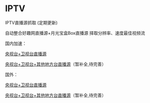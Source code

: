 # IPTV
IPTV直播源抓取 (定期更新)

自动整合好趣网直播源+月光宝盒Box直播源 择取分辨率、速度最佳视频流


国内加速：

[央视台+卫视台直播源](https://ghproxy.com/https://raw.githubusercontent.com/joevess/IPTV/main/home.m3u8)

[央视台+卫视台+其他地方台直播源](https://ghproxy.com/https://raw.githubusercontent.com/joevess/IPTV/main/iptv.m3u8)（暂补全,待完善）

国外：

[央视台+卫视台直播源](https://raw.githubusercontent.com/joevess/IPTV/main/home.m3u8)

[央视台+卫视台+其他地方台直播源](https://raw.githubusercontent.com/joevess/IPTV/main/iptv.m3u8)（暂补全,待完善）
